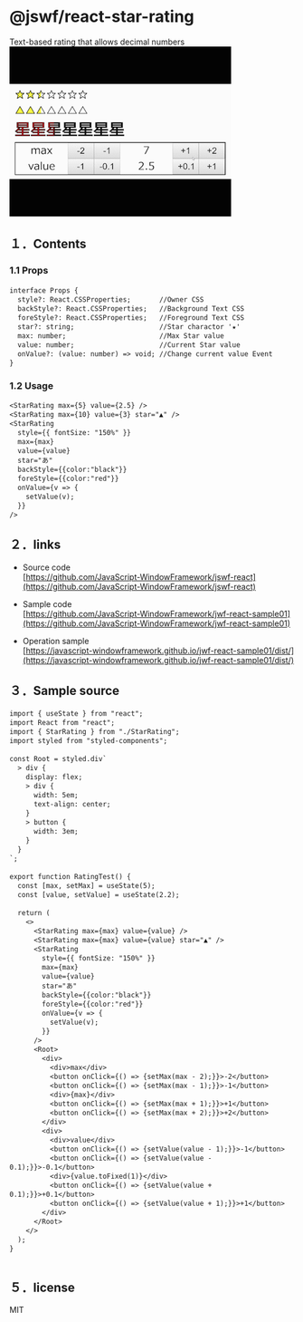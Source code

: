 # @jswf/react-star-rating

Text-based rating that allows decimal numbers
![ScreenShot](https://raw.githubusercontent.com/JavaScript-WindowFramework/react-star-rating/screenshot/screenshot.gif)

## １．Contents

### 1.1 Props

```ts:
interface Props {
  style?: React.CSSProperties;       //Owner CSS
  backStyle?: React.CSSProperties;   //Background Text CSS
  foreStyle?: React.CSSProperties;   //Foreground Text CSS
  star?: string;                     //Star charactor '★'
  max: number;                       //Max Star value
  value: number;                     //Current Star value
  onValue?: (value: number) => void; //Change current value Event
}
```

### 1.2 Usage

```ts:
<StarRating max={5} value={2.5} />
<StarRating max={10} value={3} star="▲" />
<StarRating
  style={{ fontSize: "150%" }}
  max={max}
  value={value}
  star="あ"
  backStyle={{color:"black"}}
  foreStyle={{color:"red"}}
  onValue={v => {
    setValue(v);
  }}
/>
```

## ２．links

- Source code  
[https://github.com/JavaScript-WindowFramework/jswf-react](https://github.com/JavaScript-WindowFramework/jswf-react)

- Sample code  
[https://github.com/JavaScript-WindowFramework/jwf-react-sample01](https://github.com/JavaScript-WindowFramework/jwf-react-sample01)

- Operation sample  
[https://javascript-windowframework.github.io/jwf-react-sample01/dist/](https://javascript-windowframework.github.io/jwf-react-sample01/dist/)

## ３．Sample source

```tsx:
import { useState } from "react";
import React from "react";
import { StarRating } from "./StarRating";
import styled from "styled-components";

const Root = styled.div`
  > div {
    display: flex;
    > div {
      width: 5em;
      text-align: center;
    }
    > button {
      width: 3em;
    }
  }
`;

export function RatingTest() {
  const [max, setMax] = useState(5);
  const [value, setValue] = useState(2.2);

  return (
    <>
      <StarRating max={max} value={value} />
      <StarRating max={max} value={value} star="▲" />
      <StarRating
        style={{ fontSize: "150%" }}
        max={max}
        value={value}
        star="あ"
        backStyle={{color:"black"}}
        foreStyle={{color:"red"}}
        onValue={v => {
          setValue(v);
        }}
      />
      <Root>
        <div>
          <div>max</div>
          <button onClick={() => {setMax(max - 2);}}>-2</button>
          <button onClick={() => {setMax(max - 1);}}>-1</button>
          <div>{max}</div>
          <button onClick={() => {setMax(max + 1);}}>+1</button>
          <button onClick={() => {setMax(max + 2);}}>+2</button>
        </div>
        <div>
          <div>value</div>
          <button onClick={() => {setValue(value - 1);}}>-1</button>
          <button onClick={() => {setValue(value - 0.1);}}>-0.1</button>
          <div>{value.toFixed(1)}</div>
          <button onClick={() => {setValue(value + 0.1);}}>+0.1</button>
          <button onClick={() => {setValue(value + 1);}}>+1</button>
        </div>
      </Root>
    </>
  );
}


```

## ５．license

MIT
